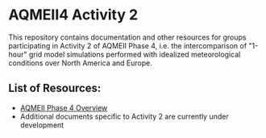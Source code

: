 AQMEII4 Activity 2
==========

This repository contains documentation and other resources for groups participating in Activity 2 of AQMEII Phase 4, i.e. the intercomparison of "1-hour" grid model simulations performed with idealized meteorological conditions over North America and Europe.

## List of Resources:

* [AQMEII Phase 4 Overview](./Documents/AQMEII4_ActivityOverview.pdf)   
* Additional documents specific to Activity 2 are currently under development
